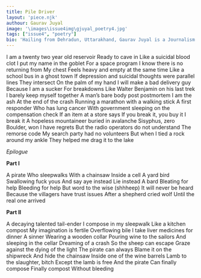 ```yaml
---
title: Pile Driver
layout: 'piece.njk'
authour: Gaurav Juyal
image: '\images\issue4img\gjuyal_poetry4.jpg'
tags: ["issue4", "poetry"]
bio: 'Hailing from Dehradun, Uttarakhand, Gaurav Juyal is a Journalism student at English and Foreign Languages (EFL) University, Hyderabad. He has performed his poems in many colleges across Delhi and venues like Tabula Beach Café, Antisocial, Piano Man Jazz Club, and Kunzum Café to name a few. He is known for his distinct wordplay and metaphors, triple entrendres, and absurd poems. He hopes to travel and write content for wildlife documentaries one day.'
---
```


I am a twenty two year old reservoir
Ready to cave in
Like a suicidal blood clot
I put my name in the goblet
For a space program
I know there is no returning from
My chest
Feels heavy and empty at the same time
Like a school bus in a ghost town
If depression and suicidal thoughts were parallel lines
They intersect
On the palm of my hand
I will make a bad delivery guy
Because I am a sucker
For breakdowns
Like Walter Benjamin on his last trek
I barely keep myself together
A man’s bare body post postmortem
I am the ash
At the end of the crash
Running a marathon with a walking stick
A first responder
Who has lung cancer
With government sleeping on the compensation check
If an item at a store says
If you break it, you buy it
I break it
A hopeless mountaineer buried in avalanche
Sisyphus, zero
Boulder, won
I have regrets
But the radio operators do not understand
The remorse code
My search party had no volunteers
But when I tied a rock around my ankle
They helped me drag it to the lake

*Epilogue*

**Part I**

A pirate
Who sleepwalks
With a chainsaw
Inside a cell
A yard bird
Swallowing fuck yous
And say aye instead
Lie instead
A bard
Bleating for help
Bleeding for help
But word to the wise
(shhheep)
It will never be heard
Because the villagers have trust issues
After a shepherd cried wolf
Until the real one arrived

**Part II**

A decaying talented tail-ender
I compose in my sleepwalk
Like a kitchen compost
My imagination is fertile
Overflowing bile
I take liver medicines for dinner
A sinner
Wearing a wooden collar
Pouring wine to the sailors
And sleeping in the cellar
Dreaming of a crash
So the sheep can escape
Graze against the dying of the light
The pirate can always
Blame it on the shipwreck
And hide the chainsaw
Inside one of the wine barrels
Lamb to the slaughter, bitch
Except the lamb is free
And the pirate
Can finally compose
Finally compost
Without bleeding